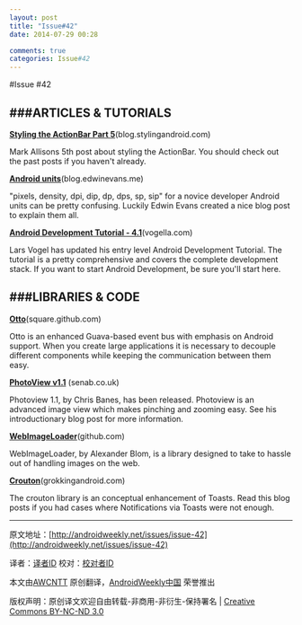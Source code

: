 ```yaml
---
layout: post
title: "Issue#42"
date: 2014-07-29 00:28

comments: true
categories: Issue#42
---
```


#Issue #42

###ARTICLES & TUTORIALS
---

[**Styling the ActionBar Part 5**](http://blog.stylingandroid.com/archives/1310)(blog.stylingandroid.com)

Mark Allisons 5th post about styling the ActionBar. You 
should check out the past posts if you haven't already.

 
[**Android units**](http://blog.edwinevans.me/?p=131)(blog.edwinevans.me)

"pixels, density, dpi, dip, dp, dps, sp, sip" for a novice developer Android units can be pretty confusing. Luckily Edwin Evans created a nice blog post to explain them all.

[**Android Development Tutorial - 4.1**](http://www.vogella.com/articles/Android/article.html)(vogella.com)

Lars Vogel has updated his entry level Android Development Tutorial. The tutorial is a pretty comprehensive and covers the complete development stack. If you want to start Android Development, be sure you'll start here.

 
###LIBRARIES & CODE
---

[**Otto**](http://square.github.com/otto/)(square.github.com)

Otto is an enhanced Guava-based event bus with emphasis on Android support. When you create large applications it is necessary to decouple different components while keeping the communication between them easy.

[**PhotoView v1.1**](http://www.senab.co.uk/2012/10/12/photoview-v1-1/) (senab.co.uk)

Photoview 1.1, by Chris Banes, has been released. Photoview is an advanced image view which makes pinching and zooming easy. See his introductionary blog post for more information.

[**WebImageLoader**](https://github.com/lexs/webimageloader)(github.com)

WebImageLoader, by Alexander Blom, is a library designed to take to hassle out of handling images on the web.

[**Crouton**](http://www.grokkingandroid.com/useful-android-libraries-crouton/)(grokkingandroid.com)

The crouton library is an conceptual enhancement of Toasts. Read this blog posts if you had cases where Notifications via Toasts were not enough.

---


原文地址：[http://androidweekly.net/issues/issue-42](http://androidweekly.net/issues/issue-42)

译者：[译者ID](https://github.com/译者ID) 校对：[校对者ID](https://github.com/校对者ID)

本文由[AWCNTT](https://github.com/AWCNTT) 原创翻译，[AndroidWeekly中国](http://www.androidweekly.cn/) 荣誉推出

版权声明：原创译文欢迎自由转载-非商用-非衍生-保持署名 | [Creative Commons BY-NC-ND 3.0](http://creativecommons.org/licenses/by-nc-nd/3.0/deed.zh)